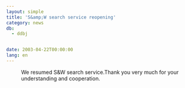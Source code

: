 ```yaml
---
layout: simple
title: 'S&amp;W search service reopening'
category: news
db:
  - ddbj


date: 2003-04-22T00:00:00
lang: en
---
```


<dd>We resumed S&amp;W search service.Thank you very much for your understanding and cooperation.</dd>
